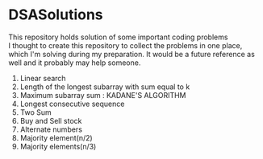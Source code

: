 # DSASolutions
This repository holds solution of some important coding problems
<br>
I thought to create this repository to collect the problems in one place, which I'm solving during my preparation. It would be a future reference as well and it probably may help someone.
<br>
1. Linear search 
2. Length of the longest subarray with sum equal to k
3. Maximum subarray sum : KADANE'S ALGORITHM
4. Longest consecutive sequence  
5. Two Sum
6. Buy and Sell stock
7. Alternate numbers
8. Majority element(n/2)
9. Majority elements(n/3)
<br>
